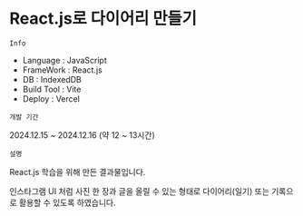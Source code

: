 # React.js로 다이어리 만들기

`Info`
- Language : JavaScript
- FrameWork : React.js
- DB : IndexedDB
- Build Tool : Vite
- Deploy : Vercel

`개발 기간`

2024.12.15 ~ 2024.12.16 (약 12 ~ 13시간)

`설명`

React.js 학습을 위해 만든 결과물입니다.

인스타그램 UI 처럼 사진 한 장과 글을 올릴 수 있는 형태로 다이어리(일기) 또는 기록으로 활용할 수 있도록 하였습니다.
